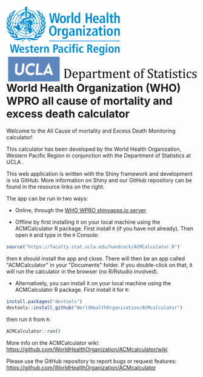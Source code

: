 <img src="inst/shiny/ACMCalculator/www/WHO-WPRO_Logo_PMS_2925.png" width = 300 alt="WHO WPRO Logo"/>[<img src="inst/shiny/ACMCalculator/www/UCLADepartmentofStatisticsSmall.png" align="right" width=500 alt="UCLA STAT Logo"/>](http://statistics.ucla.edu/)

World Health Organization (WHO) WPRO all cause of mortality and excess death calculator
==========

Welcome to the All Cause of mortality and Excess Death Monitoring calculator!

This calculator has been developed by the World Health Organization, Western Pacific Region in conjunction with the Department of Statistics at
UCLA .

This web application is written with the Shiny framework and development is via GitHub. More information on Shiny and our GitHub repository can
be found in the resource links on the right.

The app can be run in two ways:  

* Online, through the [WHO WPRO shinyapps.io server](https://worldhealthorg.shinyapps.io/WPRO-all-cause-of-mortality-and-excess-death-calculator/). 

* Offline by first installing it on your local machine using the ACMCalculator R package. First install `R` (if you have not already). Then open `R` and type in the `R` Console:

```r
source("https://faculty.stat.ucla.edu/handcock/ACMCalculator.R")`
```

then `R` should install the app and close. There will then be an app called "ACMCalculator" in your "Documents" folder. If you double-click on that, it will run the calculator in the browser (no R/Rstudio involved).

* Alternatively, you can install it on your local machine using the ACMCalculator R package. First install it for `R`:
```r
install.packages("devtools")
devtools::install_github("WorldHealthOrganization/ACMcalculator")    
```
then run it from `R`:
```r
ACMCalculator::run()
```

More info on the ACMCalculator wiki:   
https://github.com/WorldHealthOrganization/ACMcalculator/wiki

Please use the GitHub repository to report bugs or request features:
https://github.com/WorldHealthOrganization/ACMcalculator
